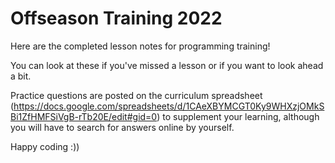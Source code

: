 # Offseason Training 2022
Here are the completed lesson notes for programming training!

You can look at these if you've missed a lesson or if you want to look ahead a bit.

Practice questions are posted on the curriculum spreadsheet (https://docs.google.com/spreadsheets/d/1CAeXBYMCGT0Ky9WHXzjOMkSBi1ZfHMFSiVgB-rTb20E/edit#gid=0) to supplement your learning, although you will have to search for answers online by yourself.

Happy coding :))
